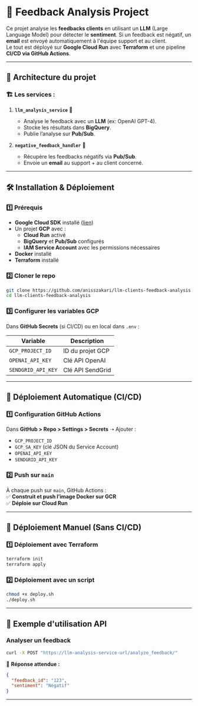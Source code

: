 # 📢 Feedback Analysis Project

Ce projet analyse les **feedbacks clients** en utilisant un **LLM** (Large Language Model) pour détecter le **sentiment**. 
Si un feedback est négatif, un **email** est envoyé automatiquement à l'équipe support et au client.  
Le tout est déployé sur **Google Cloud Run** avec **Terraform** et une pipeline **CI/CD via GitHub Actions**.

---

## 📌 **Architecture du projet**
### 🏗️ **Les services :**
1. **`llm_analysis_service`** 🧠  
   - Analyse le feedback avec un **LLM** (ex: OpenAI GPT-4).
   - Stocke les résultats dans **BigQuery**.
   - Publie l’analyse sur **Pub/Sub**.

2. **`negative_feedback_handler`** 🚨  
   - Récupère les feedbacks négatifs via **Pub/Sub**.
   - Envoie un **email** au support + au client concerné.

---

## 🛠️ **Installation & Déploiement**

### **1️⃣ Prérequis**  
- **Google Cloud SDK** installé ([lien](https://cloud.google.com/sdk/docs/install))
- Un projet **GCP** avec :
  - **Cloud Run** activé
  - **BigQuery** et **Pub/Sub** configurés
  - **IAM Service Account** avec les permissions nécessaires  
- **Docker** installé  
- **Terraform** installé  

### **2️⃣ Cloner le repo**  
```sh
git clone https://github.com/anisszakari/llm-clients-feedback-analysis.git
cd llm-clients-feedback-analysis
```

### **3️⃣ Configurer les variables GCP**  
Dans **GitHub Secrets** (si CI/CD) ou en local dans `.env` :  

| Variable | Description |
|----------|-------------|
| `GCP_PROJECT_ID` | ID du projet GCP |
| `OPENAI_API_KEY` | Clé API OpenAI |
| `SENDGRID_API_KEY` | Clé API SendGrid |

---

## 🚀 **Déploiement Automatique (CI/CD)**  

### **1️⃣ Configuration GitHub Actions**  
Dans **GitHub > Repo > Settings > Secrets** ➝ Ajouter :  
- `GCP_PROJECT_ID`  
- `GCP_SA_KEY` (clé JSON du Service Account)  
- `OPENAI_API_KEY`  
- `SENDGRID_API_KEY`  

### **2️⃣ Push sur `main`**  
À chaque push sur `main`, GitHub Actions :  
✅ **Construit et push l’image Docker sur GCR**  
✅ **Déploie sur Cloud Run**  

---

## 🚀 **Déploiement Manuel** (Sans CI/CD)  

### **1️⃣ Déploiement avec Terraform**  
```sh
terraform init
terraform apply
```

### **2️⃣ Déploiement avec un script**  
```sh
chmod +x deploy.sh
./deploy.sh
```

---

## 📡 **Exemple d'utilisation API**

### **Analyser un feedback**  
```sh
curl -X POST "https://llm-analysis-service-url/analyze_feedback/"      -H "Content-Type: application/json"      -d '{"feedback_id": "123", "feedback_text": "Votre service est horrible !"}'
```
📌 **Réponse attendue :**  
```json
{
  "feedback_id": "123",
  "sentiment": "Négatif"
}
```

---

